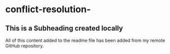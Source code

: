 # conflict-resolution-

## This is a Subheading created locally


All of this content added to the readme file has been added from my remote GitHub repository.

